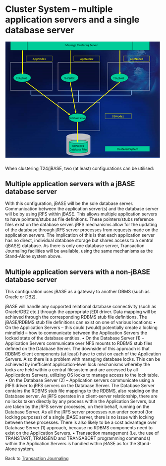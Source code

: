 # Cluster System – multiple application servers and a single database server  

<PageHeader />

![Picture8](./Picture8.png)  

When clustering T24/jBASE, two (at least) configurations can be utilised:

## Multiple application servers with a jBASE database server  

With this configuration, jBASE will be the sole database server. Communication between the application server(s) and the database server will be by using jRFS within jBASE. This allows multiple application servers to have pointers/stubs as file definitions. These pointers/stubs reference files exist on the database server. jRFS mechanisms allow for the updating of the database through jRFS server processes from requests made on the application servers. The implication of this is that each application server has no direct, individual database storage but shares access to a central (jBASE) database. As there is only one database server, Transaction Journaling facilities will be available, using the same mechanisms as the Stand-Alone system above.  

## Multiple application servers with a non-jBASE database server  

This configuration uses jBASE as a gateway to another DBMS (such as Oracle or DB2).  

jBASE will handle any supported relational database connectivity (such as Oracle/DB2 etc.) through the appropriate jEDI driver. Data mapping will be achieved through the corresponding RDBMS stub file definitions. The jBASE/RDBMS stub file definitions can exist on one of various locations:
• On the Application Servers – this could (would) potentially create a locking minefield – how to communicate between the Application Servers the locked state of the database entities.
• On the Database Server (1) – Application Servers communicate over NFS mounts to RDBMS stub files defined on the Database Server. The downside of this approach is that RDBMS client components (at least) have to exist on each of the Application Servers. Also there is a problem with managing database locks. This can be achieved by inefficient application-level lock mechanisms whereby the locks are held within a central filesystem and are accessed by all Applications Servers, utilizing OS locks to manage access to the lock table.
• On the Database Server (2) – Application servers communicate using a jRFS driver to jRFS servers on the Database Server. The Database Server contains the RDBMS stub file mappings to the RDBMS, also residing on the Database server. As jRFS operates in a client-server relationship, there are no locks taken directly by any process within the Application Servers, but are taken by the jRFS server processes, on their behalf, running on the Database Server. As all the jRFS server processes run under control (for locking purposes) of a single jBASE server, there is no issue with locking between these processes. There is also likely to be a cost advantage over Database Server (1) approach, because no RDBMS components need to exist on the Application Servers.
• Transaction management (i.e. the use of TRANSTART, TRANSEND and TRANSABORT programming commands) within the Application Servers is handled within jBASE as for the Stand-Alone system.

Back to [Transaction Journaling](./../README.md)

<PageFooter />

